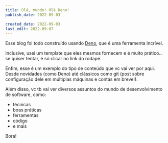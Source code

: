 ```yaml
---
title: Olá, mundo! Olá Deno!
publish_date: 2022-09-03

created_date: 2022-09-03
last_edit: 2022-09-07
---
```


Esse blog foi todo construído usando [Deno](./deno), que é uma ferramenta
incrível.

Inclusive, usei um template que eles mesmos fornecem e é muito prático... se
quiser tentar, é só clicar no link do rodapé.

Enfim, esse é um exemplo do tipo de conteúdo que vc vai ver por aqui. Desde
novidades (como Deno) até clássicos como git (post sobre configuração dele em
múltiplas máquinas e contas em breve!).

Além disso, vc tb vai ver diversos assuntos do mundo de desenvolvimento de
software, como:

- técnicas
- boas práticas
- ferramentas
- código
- e mais

Bora!
